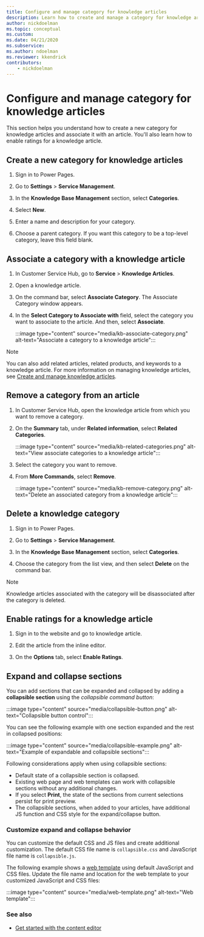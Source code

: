 ```yaml
---
title: Configure and manage category for knowledge articles
description: Learn how to create and manage a category for knowledge articles.
author: nickdoelman
ms.topic: conceptual
ms.custom: 
ms.date: 04/21/2020
ms.subservice: 
ms.author: ndoelman
ms.reviewer: kkendrick
contributors:
    - nickdoelman
---
```


# Configure and manage category for knowledge articles

This section helps you understand how to create a new category for knowledge articles and associate it with an article. You'll also learn how to enable ratings for a knowledge article.

## Create a new category for knowledge articles

1. Sign in to Power Pages.

2. Go to **Settings** > **Service Management**. 

3. In the **Knowledge Base Management** section, select **Categories**. 

4. Select **New**. 

5. Enter a name and description for your category. 

6. Choose a parent category. If you want this category to be a top-level category, leave this field blank.

## Associate a category with a knowledge article

1. In Customer Service Hub, go to **Service** > **Knowledge Articles**.

2. Open a knowledge article.

3. On the command bar, select **Associate Category**. The Associate Category window appears.

4. In the **Select Category to Associate with** field, select the category you want to associate to the article. And then, select **Associate**.

    :::image type="content" source="media/kb-associate-category.png" alt-text="Associate a category to a knowledge article":::

> [!NOTE]
> You can also add related articles, related products, and keywords to a knowledge article. For more information on managing knowledge articles, see [Create and manage knowledge articles](/dynamics365/customer-service/customer-service-hub-user-guide-knowledge-article).

## Remove a category from an article

1. In Customer Service Hub, open the knowledge article from which you want to remove a category.

2. On the **Summary** tab, under **Related information**, select **Related Categories**.

    :::image type="content" source="media/kb-related-categories.png" alt-text="View associate categories to a knowledge article":::

3. Select the category you want to remove.

4. From **More Commands**, select **Remove**.

    :::image type="content" source="media/kb-remove-category.png" alt-text="Delete an associated category from a knowledge article":::

## Delete a knowledge category

1. Sign in to Power Pages.

2. Go to **Settings** > **Service Management**. 

3. In the **Knowledge Base Management** section, select **Categories**. 

4. Choose the category from the list view, and then select **Delete** on the command bar.

>[!NOTE] 
> Knowledge articles associated with the category will be disassociated after the category is deleted.

## Enable ratings for a knowledge article

1. Sign in to the website and go to knowledge article.

2. Edit the article from the inline editor.

3. On the **Options** tab, select **Enable Ratings**.

## Expand and collapse sections

You can add sections that can be expanded and collapsed by adding a **collapsible section** using the *collapsible command button*:

:::image type="content" source="media/collapsible-button.png" alt-text="Collapsible button control":::

You can see the following example with one section expanded and the rest in collapsed positions:

:::image type="content" source="media/collapsible-example.png" alt-text="Example of expandable and collapsible sections":::

Following considerations apply when using collapsible sections:

- Default state of a collapsible section is collapsed.
- Existing web page and web templates can work with collapsible sections without any additional changes.
- If you select **Print**, the state of the sections from current selections persist for print preview.
- The collapsible sections, when added to your articles, have additional JS function and CSS style for the expand/collapse button.

### Customize expand and collapse behavior

You can customize the default CSS and JS files and create additional customization. The default CSS file name is `collapsible.css` and JavaScript file name is `collapsible.js`.

The following example shows a [web template](/power-pages/configure/web-templates) using default JavaScript and CSS files. Update the file name and location for the web template to your customized JavaScript and CSS files:

:::image type="content" source="media/web-template.png" alt-text="Web template":::

### See also
- [Get started with the content editor](/power-apps/maker/portals/portal-content-editor)